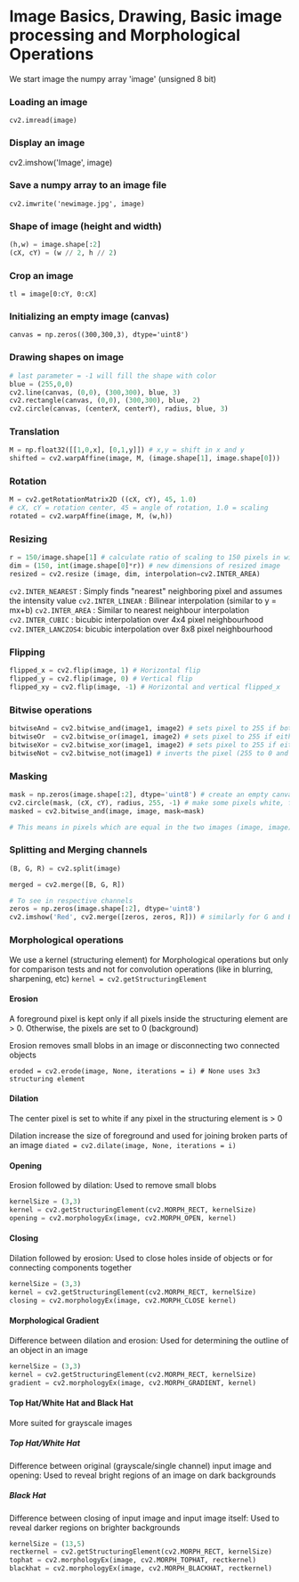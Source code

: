 # Image Basics, Drawing, Basic image processing and Morphological Operations

We start image the numpy array 'image' (unsigned 8 bit)


### Loading an image
`cv2.imread(image)`

### Display an image
cv2.imshow('Image', image)

### Save a numpy array to an image file
`cv2.imwrite('newimage.jpg', image)`

### Shape of image (height and width)
```python
(h,w) = image.shape[:2]
(cX, cY) = (w // 2, h // 2)
```

### Crop an image
`tl = image[0:cY, 0:cX]`

### Initializing an empty image (canvas)
`canvas = np.zeros((300,300,3), dtype='uint8')`

### Drawing shapes on image
```python
# last parameter = -1 will fill the shape with color
blue = (255,0,0)
cv2.line(canvas, (0,0), (300,300), blue, 3)
cv2.rectangle(canvas, (0,0), (300,300), blue, 2)
cv2.circle(canvas, (centerX, centerY), radius, blue, 3)
```
### Translation
```python
M = np.float32([[1,0,x], [0,1,y]]) # x,y = shift in x and y
shifted = cv2.warpAffine(image, M, (image.shape[1], image.shape[0]))
```
### Rotation
```python
M = cv2.getRotationMatrix2D ((cX, cY), 45, 1.0)
# cX, cY = rotation center, 45 = angle of rotation, 1.0 = scaling
rotated = cv2.warpAffine(image, M, (w,h))
```
### Resizing
```python
r = 150/image.shape[1] # calculate ratio of scaling to 150 pixels in width
dim = (150, int(image.shape[0]*r)) # new dimensions of resized image
resized = cv2.resize (image, dim, interpolation=cv2.INTER_AREA)
```
`cv2.INTER_NEAREST` : Simply finds "nearest" neighboring pixel and assumes the intensity value
`cv2.INTER_LINEAR`  : Bilinear interpolation (similar to y = mx+b)
`cv2.INTER_AREA`    : Similar to nearest neighbour interpolation
`cv2.INTER_CUBIC`   : bicubic interpolation over 4x4 pixel neighbourhood
`cv2.INTER_LANCZOS4`: bicubic interpolation over 8x8 pixel neighbourhood

### Flipping
```python
flipped_x = cv2.flip(image, 1) # Horizontal flip
flipped_y = cv2.flip(image, 0) # Vertical flip
flipped_xy = cv2.flip(image, -1) # Horizontal and vertical flipped_x
```

### Bitwise operations

```python
bitwiseAnd = cv2.bitwise_and(image1, image2) # sets pixel to 255 if both pixels are >0
bitwiseOr  = cv2.bitwise_or(image1, image2) # sets pixel to 255 if either one pixel >0
bitwiseXor = cv2.bitwise_xor(image1, image2) # sets pixel to 255 if either pixel is >0 but not both
bitwiseNot = cv2.bitwise_not(image1) # inverts the pixel (255 to 0 and 0 to 255)
```
### Masking
```python
mask = np.zeros(image.shape[:2], dtype='uint8') # create an empty canvas mask
cv2.circle(mask, (cX, cY), radius, 255, -1) # make some pixels white, fill with -1
masked = cv2.bitwise_and(image, image, mask=mask)

# This means in pixels which are equal in the two images (image, image) and > 0 from mask, the pixels from image are shown

```
### Splitting and Merging channels
```python
(B, G, R) = cv2.split(image)

merged = cv2.merge([B, G, R])

# To see in respective channels
zeros = np.zeros(image.shape[:2], dtype='uint8')
cv2.imshow('Red', cv2.merge([zeros, zeros, R])) # similarly for G and B
```
### Morphological operations

We use a kernel (structuring element) for Morphological operations but only for comparison tests and not for convolution operations (like in blurring, sharpening, etc)
`kernel = cv2.getStructuringElement`

#### Erosion

A foreground pixel is kept only if all pixels inside the structuring element are > 0. Otherwise, the pixels are set to 0 (background)

Erosion removes small blobs in an image or disconnecting two connected objects

`eroded = cv2.erode(image, None, iterations = i) # None uses 3x3 structuring element`

#### Dilation

The center pixel is set to white if any pixel in the structuring element is > 0

Dilation increase the size of foreground and used for joining broken parts of an image
`diated = cv2.dilate(image, None, iterations = i)`

#### Opening

Erosion followed by dilation: Used to remove small blobs

```python
kernelSize = (3,3)
kernel = cv2.getStructuringElement(cv2.MORPH_RECT, kernelSize)
opening = cv2.morphologyEx(image, cv2.MORPH_OPEN, kernel)
```

#### Closing

Dilation followed by erosion: Used to close holes inside of objects or for connecting components together

```python
kernelSize = (3,3)
kernel = cv2.getStructuringElement(cv2.MORPH_RECT, kernelSize)
closing = cv2.morphologyEx(image, cv2.MORPH_CLOSE kernel)
```

#### Morphological Gradient

Difference between dilation and erosion: Used for determining the outline of an object in an image

```python
kernelSize = (3,3)
kernel = cv2.getStructuringElement(cv2.MORPH_RECT, kernelSize)
gradient = cv2.morphologyEx(image, cv2.MORPH_GRADIENT, kernel)
```

#### Top Hat/White Hat and Black Hat

More suited for grayscale images

##### Top Hat/White Hat
Difference between original (grayscale/single channel) input image and opening: Used to reveal bright regions of an image on dark backgrounds

##### Black Hat
Difference between closing of input image and input image itself: Used to reveal darker regions on brighter backgrounds

```python
kernelSize = (13,5)
rectkernel = cv2.getStructuringElement(cv2.MORPH_RECT, kernelSize)
tophat = cv2.morphologyEx(image, cv2.MORPH_TOPHAT, rectkernel)
blackhat = cv2.morphologyEx(image, cv2.MORPH_BLACKHAT, rectkernel)
```
